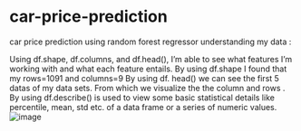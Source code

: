 # car-price-prediction
car price prediction using random forest regressor
understanding my data :


Using df.shape, df.columns, and df.head(), I’m able to see what features I’m working with and what each feature entails.
By using df.shape I found that my rows=1091 and columns=9
By using df. head() we can see the first 5 datas of my data sets.
From which we visualize the the column and rows .
By using df.describe() is used to view some basic statistical details like percentile, mean, std etc. of a data frame or a series of numeric values.
![image](https://user-images.githubusercontent.com/61103916/134635694-0c711ccd-6e15-45c3-9191-0b0a70c25767.png)


